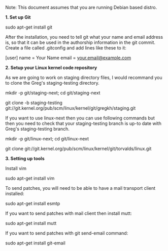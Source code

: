 Note: This document assumes that you are running Debian based distro.

**1. Set up Git**

sudo apt-get install git

After the installation, you need to tell git what your name and email address is, so that it can be used in the authorship information in the git commit. Create a file called .gitconfig and add lines like these to it:

[user]
   name = Your Name
   email = your.email@example.com

**2. Setup your Linux kernel code repository**

As we are going to work on staging directory files, I would recommand you to clone the
Greg's staging-testing directory.

mkdir -p git/staging-next; cd git/staging-next

git clone -b staging-testing git://git.kernel.org/pub/scm/linux/kernel/git/gregkh/staging.git

If you want to use linux-next then you can use following commands but then you need to check that your staging-testing branch is up-to date with Greg's staging-testing branch.

mkdir -p git/linux-next; cd git/linux-next

git clone git://git.kernel.org/pub/scm/linux/kernel/git/torvalds/linux.git

**3. Setting up tools**

Install vim

sudo apt-get install vim

To send patches, you will need to be able to have a mail transport client installed:

sudo apt-get install esmtp

If you want to send patches with mail client then install mutt:

sudo apt-get install mutt

If you want to send patches with git send-email command:

sudo apt-get install git-email

 
